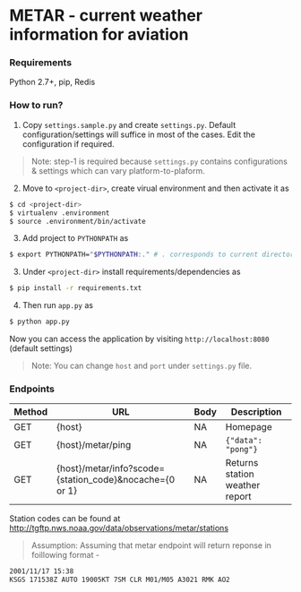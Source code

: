 # METAR - current weather information for aviation

### Requirements
Python 2.7+, pip, Redis

### How to run?
1. Copy ```settings.sample.py``` and create ```settings.py```. Default configuration/settings will suffice in most of the cases. 
Edit the configuration if required.

> Note: step-1 is required because ```settings.py``` contains configurations & settings which can vary platform-to-plaform.

2. Move to ```<project-dir>```, create virual environment and then activate it as


```sh
$ cd <project-dir>
$ virtualenv .environment
$ source .environment/bin/activate
```

3. Add project to ```PYTHONPATH``` as 

```sh 
$ export PYTHONPATH="$PYTHONPATH:." # . corresponds to current directory(project-dir)
```

3. Under ```<project-dir>``` install requirements/dependencies as 

```sh 
$ pip install -r requirements.txt
```

4. Then run ```app.py``` as  

```sh
$ python app.py
```

Now you can access the application by visiting ```http://localhost:8080``` (default settings)

> Note: You can change ```host``` and ```port``` under ```settings.py``` file.

### Endpoints

| Method | URL | Body | Description |
| ------ | --- | ---- | ----------- |
| GET | {host} | NA | Homepage |
| GET | {host}/metar/ping | NA | ```{"data": "pong"}``` |
| GET | {host}/metar/info?scode={station_code}&nocache={0 or 1} | NA | Returns station weather report |

Station codes can be found at http://tgftp.nws.noaa.gov/data/observations/metar/stations

> Assumption: Assuming that metar endpoint will return reponse in foillowing format - 
```sh
2001/11/17 15:38
KSGS 171538Z AUTO 19005KT 7SM CLR M01/M05 A3021 RMK AO2
```
